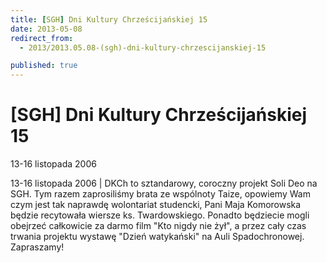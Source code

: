 ```yaml
---
title: [SGH] Dni Kultury Chrześcijańskiej 15
date: 2013-05-08
redirect_from: 
  - 2013/2013.05.08-(sgh)-dni-kultury-chrzescijanskiej-15

published: true
---
```




# [SGH] Dni Kultury Chrześcijańskiej 15

<time>13-16 listopada 2006</time>

13-16 listopada 2006 | DKCh to sztandarowy, coroczny projekt Soli Deo na SGH. Tym razem zaprosiliśmy brata ze wspólnoty Taize, opowiemy Wam czym jest tak naprawdę wolontariat studencki, Pani Maja Komorowska będzie recytowała wiersze ks. Twardowskiego. Ponadto będziecie mogli obejrzeć całkowicie za darmo film "Kto nigdy nie żył", a przez cały czas trwania projektu wystawę "Dzień watykański" na Auli Spadochronowej. Zapraszamy!

<!--{{json:{"created_date":"2013-05-08 20:59:32","publish_down":"0000-00-00 00:00:00","id":"387"}}}-->